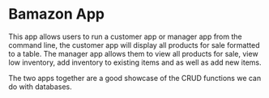 # Bamazon App

This app allows users to run a customer app or manager app from the command line, the customer app will display all products for sale formatted to a table. The manager app allows them to view all products for sale, view low inventory, add inventory to existing items and as well as add new items.

The two apps together are a good showcase of the CRUD functions we can do with databases.
